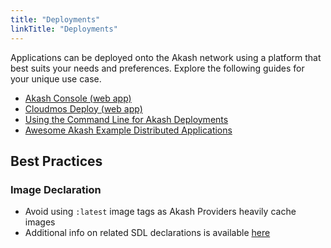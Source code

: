 ```yaml
---
title: "Deployments"
linkTitle: "Deployments"
---
```


Applications can be deployed onto the Akash network using a platform that best suits your needs and preferences. Explore the following guides for your unique use case.

* [Akash Console (web app)](deploy/)
* [Cloudmos Deploy (web app)](cloudmos-deploy/)
* [Using the Command Line for Akash Deployments ](cli/)
* [Awesome Akash Example Distributed Applications](apps-on-akash.md)

## Best Practices

### Image Declaration

* Avoid using `:latest` image tags as Akash Providers heavily cache images
* Additional info on related SDL declarations is available [here](https://docs.akash.network/readme/stack-definition-language#services)
